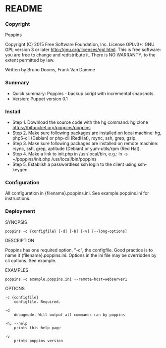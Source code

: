# README #
### Copyright ###
Poppins 

Copyright (C) 2015 Free Software Foundation, Inc.
License GPLv3+: GNU GPL version 3 or later <http://gnu.org/licenses/gpl.html>.
This is free software: you are free to change and redistribute it.
There is NO WARRANTY, to the extent permitted by law.

Written by Bruno Dooms, Frank Van Damme

### Summary ###
* Quick summary: Poppins - backup script with incremental snapshots. 
* Version: Puppet version 0.1

### Install ###
* Step 1. Download the source code with the hg command: hg clone https://bitbucket.org/poppins/poppins
* Step 2. Make sure following packages are installed on local machine: hg, php5-cli (Debian) or php-cli (RedHat), rsync, ssh, grep, gzip. 
* Step 3. Make sure following packages are installed on remote machine: rsync, ssh, grep, aptitude (Debian) or yum-utils/rpm (Red Hat). 
* Step 4. Make a link to init.php in /usr/local/bin, e.g.: ln -s ~/poppins/init.php /usr/local/bin/poppins
* Step 5. Establish a passwordless ssh login to the client using ssh-keygen.

### Configuration ###
All configuration in {filename}.poppins.ini. See example.poppins.ini for instructions.

### Deployment ###
SYNOPSIS

    poppins -c {configfile} [-d] [-h] [-v] [--long-options]

DESCRIPTION

Poppins has one required option, "-c", the configfile. Good practice is to name it {filename}.poppins.ini. Options in the ini file may be overridden by cli options. See example.

EXAMPLES

    poppins -c example.poppins.ini --remote-host=webserver1

OPTIONS

    -c {configfile}
        configfile. Required. 

    -d 
        debugmode. Will output all commands ran by poppins

    -h, --help
        prints this help page

    -v
        prints poppins version
